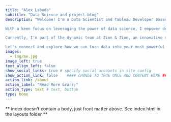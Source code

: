 ```yaml
---
title: "Alex Labuda"
subtitle: "Data Science and project blog"
description: "Welcome! I'm a Data Scientist and Tableau Developer based in New York.

With a keen focus on leveraging the power of data science, I empower decision-makers to tackle complex business challenges and craft effective business intelligence tools to track their success journey. 

Currently, I'm part of the dynamic team at Zion & Zion, an innovative marketing agency in Arizona, where I blend analytical expertise with creative strategies to drive meaningful results. My approach is rooted in both the art and science of data, ensuring that every solution is not just technically sound, but also strategically aligned with business goals. 

Let's connect and explore how we can turn data into your most powerful asset!"
images:
  - img/me.jpg
image_left: true
text_align_left: false
show_social_links: true # specify social accounts in site config
show_action_link: false    #### CHANGE TO TRUE ONCE ADD CONTENT HERE ### 
action_link: /about
action_label: "Read More &rarr;"
action_type: text # text, button
type: home
---
```


** index doesn't contain a body, just front matter above.
See index.html in the layouts folder **
